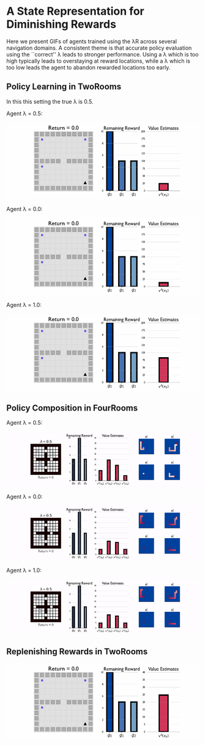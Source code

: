 # A State Representation for Diminishing Rewards

Here we present GIFs of agents trained using the &lambda;R across several navigation domains. A consistent theme is that accurate policy evaluation using the ``correct'' &lambda; leads to stronger performance. Using a &lambda; which is too high typically leads to overstaying at reward locations, while a &lambda; which is too low leads the agent to abandon rewarded locations too early. 

## Policy Learning in TwoRooms

In this this setting the true &lambda; is 0.5.

Agent &lambda; = 0.5:

![Q-lambda learning](q0.5.gif)

Agent &lambda; = 0.0:

![Q-lambda learning](q0.0.gif)

Agent &lambda; = 1.0:

![Q-lambda learning](q1.0.gif)

## Policy Composition in FourRooms

Agent &lambda; = 0.5:

![](tabular_gpi05.gif)

Agent &lambda; = 0.0:

![](tabular_gpi00.gif)

Agent &lambda; = 1.0:

![](tabular_gpi10.gif)

## Replenishing Rewards in TwoRooms

![Q-lambda learning with replenishing rewards](0.5_replenish.gif)


